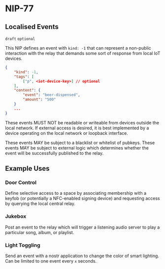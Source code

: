 NIP-77
======

Localised Events
----------------

`draft` `optional`

This NIP defines an event with `kind: -1` that can represent a non-public interaction with the relay that demands some sort of response from local IoT devices.

```json
{
    "kind": -1,
    "tags": [
        ["p", <iot-device-key>] // optional
    ],
    "content": {
        "event": "beer-dispensed",
        "amount": "500"
    }
    ...
}
```

These events MUST NOT be readable or writeable from devices outside the local network. If external access is desired, it is best implemented by a device operating on the local network or loopback interface. 

These events MAY be subject to a blacklist or whitelist of pubkeys. These events MAY be subject to external logic which determines whether the event will be successfully published to the relay.

## Example Uses

### Door Control

Define selective access to a space by associating membership with a keyfob (or potentially a NFC-enabled signing device) and requesting access by querying the local central relay.

### Jukebox

Post an event to the relay which will trigger a listening audio server to play a particular song, album, or playlist.

### Light Toggling

Send an event with a nostr application to change the color of smart lighting. Can be limited to one event every `x` seconds.
